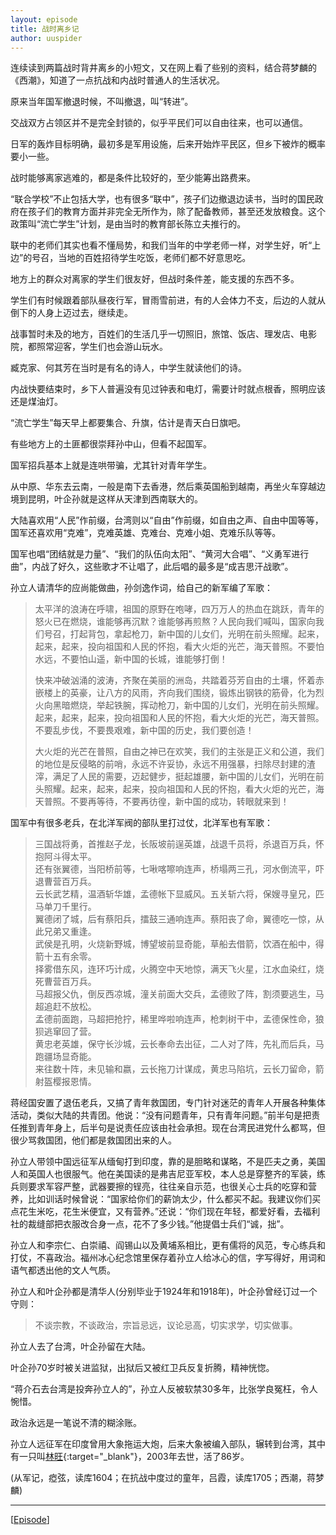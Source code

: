 ```yaml
---
layout: episode
title: 战时离乡记
author: uuspider
---
```

连续读到两篇战时背井离乡的小短文，又在网上看了些别的资料，结合蒋梦麟的《西潮》，知道了一点抗战和内战时普通人的生活状况。

原来当年国军撤退时候，不叫撤退，叫“转进”。

交战双方占领区并不是完全封锁的，似乎平民们可以自由往来，也可以通信。

日军的轰炸目标明确，最初多是军用设施，后来开始炸平民区，但乡下被炸的概率要小一些。

战时能够离家逃难的，都是条件比较好的，至少能筹出路费来。

“联合学校”不止包括大学，也有很多“联中”，孩子们边撤退边读书，当时的国民政府在孩子们的教育方面并非完全无所作为，除了配备教师，甚至还发放粮食。这个政策叫“流亡学生”计划，是由当时的教育部长陈立夫推行的。

联中的老师们其实也看不懂局势，和我们当年的中学老师一样，对学生好，听“上边”的号召，当地的百姓招待学生吃饭，老师们都不好意思吃。

地方上的群众对离家的学生们很友好，但战时条件差，能支援的东西不多。

学生们有时候跟着部队昼夜行军，冒雨雪前进，有的人会体力不支，后边的人就从倒下的人身上迈过去，继续走。

战事暂时未及的地方，百姓们的生活几乎一切照旧，旅馆、饭店、理发店、电影院，都照常迎客，学生们也会游山玩水。

臧克家、何其芳在当时是有名的诗人，中学生就读他们的诗。

内战快要结束时，乡下人普遍没有见过钟表和电灯，需要计时就点根香，照明应该还是煤油灯。

“流亡学生”每天早上都要集合、升旗，估计是青天白日旗吧。

有些地方上的土匪都很崇拜孙中山，但看不起国军。

国军招兵基本上就是连哄带骗，尤其针对青年学生。

从中原、华东去云南，一般是南下去香港，然后乘英国船到越南，再坐火车穿越边境到昆明，叶企孙就是这样从天津到西南联大的。

大陆喜欢用“人民”作前缀，台湾则以“自由”作前缀，如自由之声、自由中国等等，国军还喜欢用“克难”，克难英雄、克难台、克难小姐、克难乐队等等。

国军也唱“团结就是力量”、“我们的队伍向太阳”、“黄河大合唱”、“义勇军进行曲”，内战了好久，这些歌才不让唱了，此后唱的最多是“成吉思汗战歌”。

孙立人请清华的应尚能做曲，孙剑逸作词，给自己的新军编了军歌：

>太平洋的浪涛在呼啸，祖国的原野在咆哮，四万万人的热血在跳跃，青年的怒火已在燃烧，谁能够再沉默？谁能够再煎熬？人民向我们喊叫，国家向我们号召，打起背包，拿起枪刀，新中国的儿女们，光明在前头照耀。起来，起来，起来，投向祖国和人民的怀抱，看大火炬的光芒，海天普照。不要怕水远，不要怕山遥，新中国的长城，谁能够打倒！
>
>快来冲破汹涌的波涛，齐聚在美丽的洲岛，共踏着芬芳自由的土壤，怀着赤嵌楼上的英豪，让八方的风雨，齐向我们围绕，锻炼出钢铁的筋骨，化为烈火向黑暗燃烧，举起铁腕，挥动枪刀，新中国的儿女们，光明在前头照耀。起来，起来，起来，投向祖国和人民的怀抱，看大火炬的光芒，海天普照。不要乱步伐，不要畏艰难，新中国的历史，我们要创造！
>
>大火炬的光芒在普照，自由之神已在欢笑，我们的主张是正义和公道，我们的地位是反侵略的前哨，永远不许妥协，永远不用强暴，扫除尽封建的渣滓，满足了人民的需要，迈起健步，挺起雄腰，新中国的儿女们，光明在前头照耀。起来，起来，起来，投向祖国和人民的怀抱，看大火炬的光芒，海天普照。不要再等待，不要再彷徨，新中国的成功，转眼就来到！

国军中有很多老兵，在北洋军阀的部队里打过仗，北洋军也有军歌：

>三国战将勇，首推赵子龙，长阪坡前逞英雄，战退千员将，杀退百万兵，怀抱阿斗得太平。  
>还有张翼德，当阳桥前等，七啾喀嚓响连声，桥塌两三孔，河水倒流平，吓退曹营百万兵。  
>云长武艺精，温酒斩华雄，孟德帐下显威风。五关斩六将，保嫂寻皇兄，匹马单刀千里行。  
>翼德闭了城，后有蔡阳兵，擂鼓三通响连声。蔡阳丧了命，翼德吃一惊，从此兄弟又重逢。  
>武侯是孔明，火烧新野城，博望坡前显奇能，草船去借箭，饮酒在船中，得箭十五有余零。  
>择雾借东风，连环巧计成，火腾空中天地惊，满天飞火星，江水血染红，烧死曹营百万兵。  
>马超报父仇，倒反西凉城，潼关前面大交兵，孟德败了阵，割须要逃生，马超追赶不放松。  
>孟德前面跑，马超把抢拧，稀里哗啦响连声，枪刺树干中，孟德保性命，狼狈逃窜回了营。  
>黄忠老英雄，保守长沙城，云长奉命去出征，二人对了阵，先礼而后兵，马跑疆场显奇能。  
>来往数十阵，未见输和嬴，云长拖刀计谋成，黄忠马陷坑，云长刀留命，箭射盔樱报恩情。

蒋经国安置了退伍老兵，又搞了青年救国团，专门针对迷茫的青年人开展各种集体活动，类似大陆的共青团。他说：“没有问题青年，只有青年问题。”前半句是把责任推到青年身上，后半句是说责任应该由社会承担。现在台湾民进党什么都骂，但很少骂救国团，他们都是救国团出来的人。

孙立人带领中国远征军从缅甸打到印度，靠的是胆略和谋略，不是匹夫之勇，美国人和英国人也很服气。他在美国读的是弗吉尼亚军校，本人总是穿整齐的军装，练兵则要求军容严整，武器要擦的锃亮，往往亲自示范，也很关心士兵的吃穿和营养，比如训话时候曾说：“国家给你们的薪饷太少，什么都买不起。我建议你们买点花生米吃，花生米便宜，又有营养。”还说：“你们现在年轻，都爱好看，去福利社的裁缝部把衣服改合身一点，花不了多少钱。”他提倡士兵们“诚，拙”。

孙立人和李宗仁、白崇禧、阎锡山以及黄埔系相比，更有儒将的风范，专心练兵和打仗，不喜政治。福州冰心纪念馆里保存着孙立人给冰心的信，字写得好，用词和语气都透出他的文人气质。

孙立人和叶企孙都是清华人(分别毕业于1924年和1918年)，叶企孙曾经订过一个守则：

>不谈宗教，不谈政治，宗旨忌远，议论忌高，切实求学，切实做事。

孙立人去了台湾，叶企孙留在大陆。

叶企孙70岁时被关进监狱，出狱后又被红卫兵反复折腾，精神恍惚。

“蒋介石去台湾是投奔孙立人的”，孙立人反被软禁30多年，比张学良冤枉，令人惋惜。

政治永远是一笔说不清的糊涂账。

孙立人远征军在印度曾用大象拖运大炮，后来大象被编入部队，辗转到台湾，其中有一只叫[林旺][ref01]{:target="_blank"}，2003年去世，活了86岁。

(从军记，瘂弦，读库1604；在抗战中度过的童年，吕霞，读库1705；西潮，蒋梦麟)

***

[[Episode][episode]]

[episode]:http://about.uuspider.com/2019/06/02/episodeindex.html
[ref01]:https://baike.baidu.com/item/%E6%9E%97%E6%97%BA/5819980


